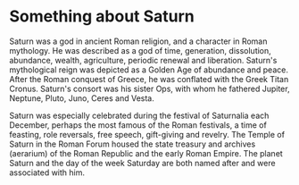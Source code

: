 # Something about Saturn 

Saturn was a god in ancient Roman religion, and a character in Roman mythology. He was described as a god of time, generation, dissolution, abundance, wealth, agriculture, periodic renewal and liberation. Saturn's mythological reign was depicted as a Golden Age of abundance and peace. After the Roman conquest of Greece, he was conflated with the Greek Titan Cronus. Saturn's consort was his sister Ops, with whom he fathered Jupiter, Neptune, Pluto, Juno, Ceres and Vesta.

Saturn was especially celebrated during the festival of Saturnalia each December, perhaps the most famous of the Roman festivals, a time of feasting, role reversals, free speech, gift-giving and revelry. The Temple of Saturn in the Roman Forum housed the state treasury and archives (aerarium) of the Roman Republic and the early Roman Empire. The planet Saturn and the day of the week Saturday are both named after and were associated with him.